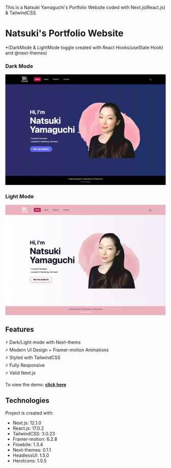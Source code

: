 This is a Natsuki Yamaguchi's Portfolio Website coded with Next.js(React.js) & TailwindCSS.

# Natsuki's Portfolio Website
*(DarkMode & LightMode toggle created with React Hooks(useState Hook) and @next-themes)

### Dark Mode
<img src="https://github.com/Nafsuki/natsuki-portfolio-dev/blob/75db56e834a7d1a860db9d7944a725d1318a5429/public/images/projects/natsuki-portfolio-new.png" />

### Light Mode
<img src="https://github.com/Nafsuki/natsuki-portfolio-dev/blob/75db56e834a7d1a860db9d7944a725d1318a5429/public/images/projects/natsuki-portfolio-new-light.png" />

## Features

⚡️ Dark/Light mode with Next-thems\
⚡️ Modern UI Design + Framer-motion Animations\
⚡️ Styled with TailwindCSS\
⚡️ Fully Responsive\
⚡️ Valid Next.js

To view the demo: **[click here](https://the-simplefolio.netlify.app/)**


## Technologies
Project is created with:
* Next.js: 12.1.0
* React.js: 17.0.2
* TailwindCSS: 3.0.23
* Framer-motion: 6.2.8
* Flowbite: 1.3.4
* Next-themes: 0.1.1
* HeadlessUI: 1.5.0
* HeroIcons: 1.0.5
